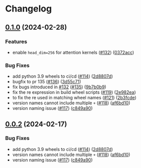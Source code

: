 # Changelog

## [0.1.0](https://github.com/AndreSlavescu/flashinfer/compare/v0.0.2...v0.1.0) (2024-02-28)


### Features

* enable `head_dim=256` for attention kernels ([#132](https://github.com/AndreSlavescu/flashinfer/issues/132)) ([0372acc](https://github.com/AndreSlavescu/flashinfer/commit/0372acc44d0d393af7fd9fb3dcef0ff25953d4e1))


### Bug Fixes

* add python 3.9 wheels to ci/cd ([#114](https://github.com/AndreSlavescu/flashinfer/issues/114)) ([2d8807d](https://github.com/AndreSlavescu/flashinfer/commit/2d8807d1fb3359ace8a03b73c92bd0679b9d4b33))
* bugfix to pr 135 ([#136](https://github.com/AndreSlavescu/flashinfer/issues/136)) ([3d55c71](https://github.com/AndreSlavescu/flashinfer/commit/3d55c71a62052c590c130897d3a3db49b14fcc34))
* fix bugs introduced in [#132](https://github.com/AndreSlavescu/flashinfer/issues/132) ([#135](https://github.com/AndreSlavescu/flashinfer/issues/135)) ([9b7b0b9](https://github.com/AndreSlavescu/flashinfer/commit/9b7b0b913e1fbef7aac6351109911c7ac08a8904))
* fix the re expression in build wheel scripts ([#119](https://github.com/AndreSlavescu/flashinfer/issues/119)) ([2e982ea](https://github.com/AndreSlavescu/flashinfer/commit/2e982ea99fc4132dbb94aae994742fdc2da81a34))
* to fix the re used in matching wheel names ([#121](https://github.com/AndreSlavescu/flashinfer/issues/121)) ([2b3fcde](https://github.com/AndreSlavescu/flashinfer/commit/2b3fcde434a4a4b44552977484c2cfcc906f429d))
* version names cannot include multiple `+` ([#118](https://github.com/AndreSlavescu/flashinfer/issues/118)) ([af6bd10](https://github.com/AndreSlavescu/flashinfer/commit/af6bd10db03fa1353699631f6b31eee52d343569))
* version naming issue ([#117](https://github.com/AndreSlavescu/flashinfer/issues/117)) ([c849a90](https://github.com/AndreSlavescu/flashinfer/commit/c849a90e6b6756a2ca87733782607796d8c7b85a))

## [0.0.2](https://github.com/flashinfer-ai/flashinfer/compare/v0.0.1...v0.0.2) (2024-02-17)


### Bug Fixes

* add python 3.9 wheels to ci/cd ([#114](https://github.com/flashinfer-ai/flashinfer/issues/114)) ([2d8807d](https://github.com/flashinfer-ai/flashinfer/commit/2d8807d1fb3359ace8a03b73c92bd0679b9d4b33))
* version names cannot include multiple `+` ([#118](https://github.com/flashinfer-ai/flashinfer/issues/118)) ([af6bd10](https://github.com/flashinfer-ai/flashinfer/commit/af6bd10db03fa1353699631f6b31eee52d343569))
* version naming issue ([#117](https://github.com/flashinfer-ai/flashinfer/issues/117)) ([c849a90](https://github.com/flashinfer-ai/flashinfer/commit/c849a90e6b6756a2ca87733782607796d8c7b85a))
